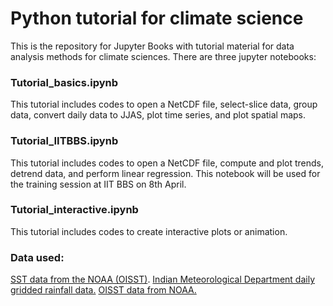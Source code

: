 # Python tutorial for climate science
This is the repository for Jupyter Books with tutorial material for data analysis methods for climate sciences. There are three jupyter notebooks:
### Tutorial_basics.ipynb
This tutorial includes codes to open a NetCDF file, select-slice data, group data, convert daily data to JJAS, plot time series, and plot spatial maps.
### Tutorial_IITBBS.ipynb
This tutorial includes codes to open a NetCDF file, compute and plot trends, detrend data, and perform linear regression. This notebook will be used for the training session at IIT BBS on 8th April.
### Tutorial_interactive.ipynb
This tutorial includes codes to create interactive plots or animation.

### Data used:
[SST data from the NOAA (OISST)](https://psl.noaa.gov/data/gridded/data.noaa.oisst.v2.highres.html).
[Indian Meteorological Department daily gridded rainfall data.](https://www.imdpune.gov.in/cmpg/Griddata/Rainfall_25_NetCDF.html)
[OISST data from NOAA.](https://psl.noaa.gov/data/gridded/data.noaa.oisst.v2.highres.html)
